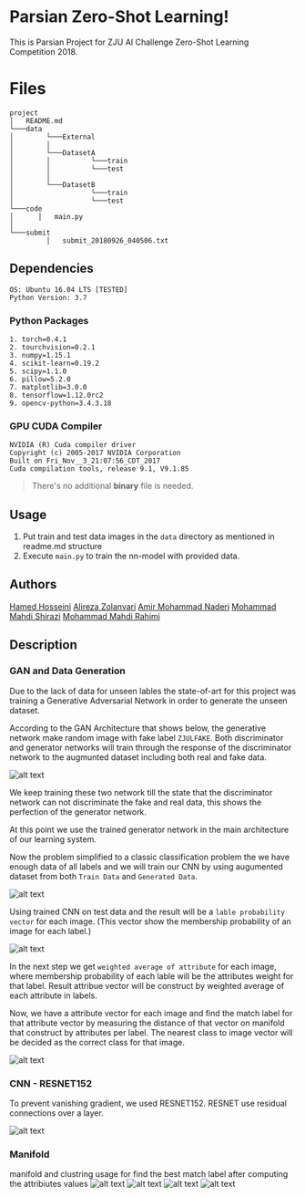 # Parsian Zero-Shot Learning!

This is Parsian Project for ZJU AI Challenge Zero-Shot Learning Competition 2018.

# Files


```
project
│   README.md
└───data
│        └───External
│        │ 
│        └───DatasetA
│        │          └───train 	
│        │          └───test
│ 	     │ 	
│        └───DatasetB
│                   └───train 	
│                   └───test
└───code
│      │   main.py
│
└───submit
	     │   submit_20180926_040506.txt

```

## Dependencies
```
OS: Ubuntu 16.04 LTS [TESTED]
Python Version: 3.7
```

### Python Packages
	1. torch=0.4.1
	2. tourchvision=0.2.1
	3. numpy=1.15.1
	4. scikit-learn=0.19.2
	5. scipy=1.1.0
	6. pillow=5.2.0
	7. matplotlib=3.0.0
	8. tensorflow=1.12.0rc2
	9. opencv-python=3.4.3.18

### GPU CUDA Compiler
```
NVIDIA (R) Cuda compiler driver
Copyright (c) 2005-2017 NVIDIA Corporation
Built on Fri_Nov__3_21:07:56_CDT_2017
Cuda compilation tools, release 9.1, V9.1.85
```


> There's no additional **binary** file is needed.



## Usage

1. Put train and test data images in the `data` directory as mentioned in readme.md structure
2. Execute `main.py` to train the nn-model with provided data.

## Authors

[Hamed Hosseini](hellihdhs@gmail.com)
[Alireza Zolanvari](https://github.com/AlirezaZolanvari)
[Amir Mohammad Naderi](#)
[Mohammad Mahdi Shirazi](https://github.com/mhmmdshirazi)
[Mohammad Mahdi Rahimi](https://github.com/Mahi97)

## Description

### GAN and Data Generation

Due to the lack of data for unseen lables the state-of-art for this project was training a Generative Adversarial Network in order to generate the unseen dataset.

According to the GAN Architecture that shows below, the generative network make random image with fake label `ZJULFAKE`. Both discriminator and generator networks will train through the response of the discriminator network to the augmunted dataset including both real and fake data.

![alt text][GAN]

We keep training these two network till the state that the discriminator network can not discriminate the fake and real data, this shows the perfection of the generator network.

At this point we use the trained generator network in the main architecture of our learning system.

Now the problem simplified to a classic classification problem the we have enough data of all labels and we will train our CNN by using augumented dataset from both `Train Data` and `Generated Data`.

![alt text][TRAIN]

Using trained CNN on test data and the result will be a `lable probability vector` for each image. 
(This vector show the membership probability of an image for each label.)

![alt text][TEST]


In the next step we get `weighted average of attribute` for each image, where membership probability of each lable will be the attributes weight for that label. Result attribue vector will be construct by weighted average of each attribute in labels.

Now, we have a attribute vector for each image and find the match label for that attribute vector by measuring the distance of that vector on manifold that construct by attributes per label. The nearest class to image vector will be decided as the correct class for that image. 

![alt text][ALL]

### CNN - RESNET152

To prevent vanishing gradient, we used RESNET152. RESNET use residual connections over a layer.

![alt text][RESNET]


### Manifold
manifold and clustring usage for find the best match label after computing the attribiutes values
![alt text][3d]
![alt text][t-SNE]
![alt text][MDS]
![alt text][Spectral]



[GAN]: ./img/GAN.png "The GAN Arcitecture"
[TEST]: ./img/Test.png "The Test Arcitecture"
[TRAIN]: ./img/Train.png "The Train Arcitecture"
[ALL]: ./img/All.png "The Main Architecture"
[RESNET]: ./img/RESNET.png "The RESNET Architecture"
[3d]: ./img/3d.png "Clustring"
[t-SNE]: ./img/t-SNE.png "t-SNE"
[MDS]: ./img/MDS.png "MDS"
[Spectral]: ./img/Spectral.png "Spectrul"

